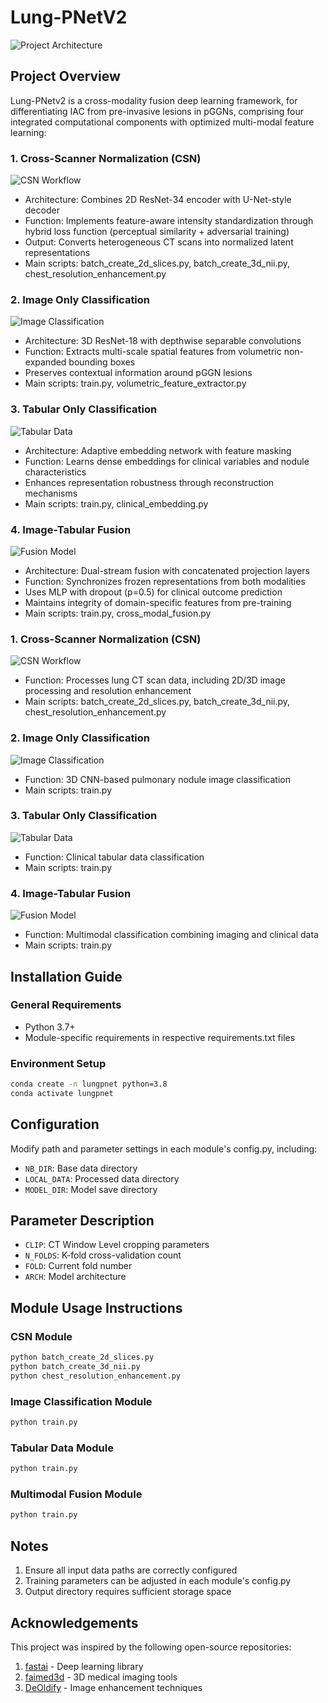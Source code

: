 # Lung-PNetV2


![Project Architecture](./docs/images/architecture.png)

## Project Overview
Lung-PNetv2 is a cross-modality fusion deep learning framework, for differentiating IAC from pre-invasive lesions in pGGNs, comprising four integrated computational components with optimized multi-modal feature learning:

### 1. Cross-Scanner Normalization (CSN)
![CSN Workflow](./docs/images/csn_workflow.png)
- Architecture: Combines 2D ResNet-34 encoder with U-Net-style decoder
- Function: Implements feature-aware intensity standardization through hybrid loss function (perceptual similarity + adversarial training)
- Output: Converts heterogeneous CT scans into normalized latent representations
- Main scripts: batch_create_2d_slices.py, batch_create_3d_nii.py, chest_resolution_enhancement.py

### 2. Image Only Classification
![Image Classification](./docs/images/image_classification.png)
- Architecture: 3D ResNet-18 with depthwise separable convolutions
- Function: Extracts multi-scale spatial features from volumetric non-expanded bounding boxes
- Preserves contextual information around pGGN lesions
- Main scripts: train.py, volumetric_feature_extractor.py

### 3. Tabular Only Classification
![Tabular Data](./docs/images/tabular_data.png)
- Architecture: Adaptive embedding network with feature masking
- Function: Learns dense embeddings for clinical variables and nodule characteristics
- Enhances representation robustness through reconstruction mechanisms
- Main scripts: train.py, clinical_embedding.py

### 4. Image-Tabular Fusion
![Fusion Model](./docs/images/fusion_model.png)
- Architecture: Dual-stream fusion with concatenated projection layers
- Function: Synchronizes frozen representations from both modalities
- Uses MLP with dropout (p=0.5) for clinical outcome prediction
- Maintains integrity of domain-specific features from pre-training
- Main scripts: train.py, cross_modal_fusion.py

### 1. Cross-Scanner Normalization (CSN)
![CSN Workflow](./docs/images/csn_workflow.png)
- Function: Processes lung CT scan data, including 2D/3D image processing and resolution enhancement
- Main scripts: batch_create_2d_slices.py, batch_create_3d_nii.py, chest_resolution_enhancement.py

### 2. Image Only Classification
![Image Classification](./docs/images/image_classification.png)
- Function: 3D CNN-based pulmonary nodule image classification
- Main scripts: train.py

### 3. Tabular Only Classification
![Tabular Data](./docs/images/tabular_data.png)
- Function: Clinical tabular data classification
- Main scripts: train.py

### 4. Image-Tabular Fusion
![Fusion Model](./docs/images/fusion_model.png)
- Function: Multimodal classification combining imaging and clinical data
- Main scripts: train.py

## Installation Guide

### General Requirements
- Python 3.7+
- Module-specific requirements in respective requirements.txt files

### Environment Setup
```bash
conda create -n lungpnet python=3.8
conda activate lungpnet
```

## Configuration
Modify path and parameter settings in each module's config.py, including:
- `NB_DIR`: Base data directory
- `LOCAL_DATA`: Processed data directory
- `MODEL_DIR`: Model save directory

## Parameter Description
- `CLIP`: CT Window Level cropping parameters
- `N_FOLDS`: K-fold cross-validation count
- `FOLD`: Current fold number
- `ARCH`: Model architecture

## Module Usage Instructions

### CSN Module
```bash
python batch_create_2d_slices.py
python batch_create_3d_nii.py
python chest_resolution_enhancement.py
```

### Image Classification Module
```bash
python train.py
```

### Tabular Data Module
```bash
python train.py
```

### Multimodal Fusion Module
```bash
python train.py
```

## Notes
1. Ensure all input data paths are correctly configured
2. Training parameters can be adjusted in each module's config.py
3. Output directory requires sufficient storage space

## Acknowledgements
This project was inspired by the following open-source repositories:
1. [fastai](https://github.com/fastai/fastai) - Deep learning library
2. [faimed3d](https://github.com/kbressem/faimed3d) - 3D medical imaging tools
3. [DeOldify](https://github.com/jantic/DeOldify) - Image enhancement techniques

